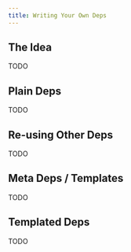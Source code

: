```yaml
---
title: Writing Your Own Deps
---
```


## The Idea

TODO

## Plain Deps

TODO

## Re-using Other Deps

TODO

## Meta Deps / Templates

TODO

## Templated Deps

TODO
